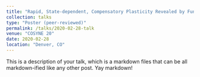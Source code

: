 ```yaml
---
title: "Rapid, State-dependent, Compensatory Plasticity Revealed by Functional Connectivity Dynamics in vivo"
collection: talks
type: "Poster (peer-reviewed)"
permalink: /talks/2020-02-28-talk
venue: "COSYNE 20"
date: 2020-02-28
location: "Denver, CO"
---
```


This is a description of your talk, which is a markdown files that can be all markdown-ified like any other post. Yay markdown!

